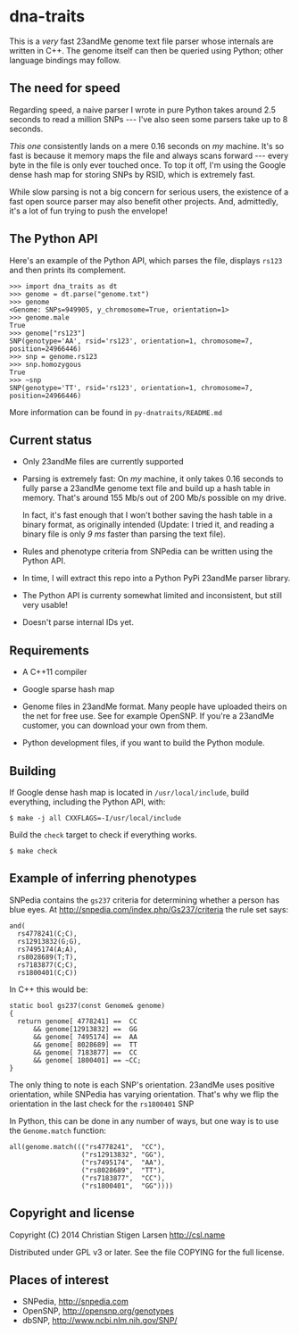 dna-traits
==========

This is a *very* fast 23andMe genome text file parser whose internals are
written in C++.  The genome itself can then be queried using Python; other
language bindings may follow.

The need for speed
------------------

Regarding speed, a naive parser I wrote in pure Python takes around 2.5
seconds to read a million SNPs --- I've also seen some parsers take up to 8
seconds.

*This one* consistently lands on a mere 0.16 seconds on _my_ machine.  It's
so fast is because it memory maps the file and always scans forward ---
every byte in the file is only ever touched once.  To top it off, I'm using
the Google dense hash map for storing SNPs by RSID, which is extremely fast.

While slow parsing is not a big concern for serious users, the existence of
a fast open source parser may also benefit other projects. And, admittedly,
it's a lot of fun trying to push the envelope!

The Python API
--------------

Here's an example of the Python API, which parses the file, displays `rs123`
and then prints its complement.

    >>> import dna_traits as dt
    >>> genome = dt.parse("genome.txt")
    >>> genome
    <Genome: SNPs=949905, y_chromosome=True, orientation=1>
    >>> genome.male
    True
    >>> genome["rs123"]
    SNP(genotype='AA', rsid='rs123', orientation=1, chromosome=7, position=24966446)
    >>> snp = genome.rs123
    >>> snp.homozygous
    True
    >>> ~snp
    SNP(genotype='TT', rsid='rs123', orientation=1, chromosome=7, position=24966446)

More information can be found in `py-dnatraits/README.md`

Current status
--------------

  * Only 23andMe files are currently supported

  * Parsing is extremely fast: On *my* machine, it only takes 0.16 seconds
    to fully parse a 23andMe genome text file and build up a hash table in
    memory.  That's around 155 Mb/s out of 200 Mb/s possible on my drive.

    In fact, it's fast enough that I won't bother saving the hash table in a
    binary format, as originally intended (Update: I tried it, and reading a
    binary file is only *9 ms* faster than parsing the text file).

  * Rules and phenotype criteria from SNPedia can be written using the
    Python API.

  * In time, I will extract this repo into a Python PyPi 23andMe parser
    library.

  * The Python API is currenty somewhat limited and inconsistent, but still
    very usable!

  * Doesn't parse internal IDs yet.

Requirements
------------

  * A C++11 compiler

  * Google sparse hash map

  * Genome files in 23andMe format. Many people have uploaded theirs on the
    net for free use. See for example OpenSNP.  If you're a 23andMe
    customer, you can download your own from them.

  * Python development files, if you want to build the Python module.

Building
--------

If Google dense hash map is located in `/usr/local/include`, build
everything, including the Python API, with:

    $ make -j all CXXFLAGS=-I/usr/local/include

Build the `check` target to check if everything works.

    $ make check

Example of inferring phenotypes
-------------------------------

SNPedia contains the `gs237` criteria for determining whether a person has
blue eyes. At http://snpedia.com/index.php/Gs237/criteria the rule set says:

    and(
      rs4778241(C;C),
      rs12913832(G;G),
      rs7495174(A;A),
      rs8028689(T;T),
      rs7183877(C;C),
      rs1800401(C;C))

In C++ this would be:

    static bool gs237(const Genome& genome)
    {
      return genome[ 4778241] ==  CC
          && genome[12913832] ==  GG
          && genome[ 7495174] ==  AA
          && genome[ 8028689] ==  TT
          && genome[ 7183877] ==  CC
          && genome[ 1800401] == ~CC;
    }

The only thing to note is each SNP's orientation. 23andMe uses positive
orientation, while SNPedia has varying orientation. That's why we flip the
orientation in the last check for the `rs1800401` SNP 

In Python, this can be done in any number of ways, but one way is to use the
``Genome.match`` function:

    all(genome.match((("rs4778241",  "CC"),
                      ("rs12913832", "GG"),
                      ("rs7495174",  "AA"),
                      ("rs8028689",  "TT"),
                      ("rs7183877",  "CC"),
                      ("rs1800401",  "GG"))))


Copyright and license
---------------------

Copyright (C) 2014 Christian Stigen Larsen
http://csl.name

Distributed under GPL v3 or later. See the file COPYING for the full
license.


Places of interest
------------------

  * SNPedia, http://snpedia.com
  * OpenSNP, http://opensnp.org/genotypes
  * dbSNP, http://www.ncbi.nlm.nih.gov/SNP/
